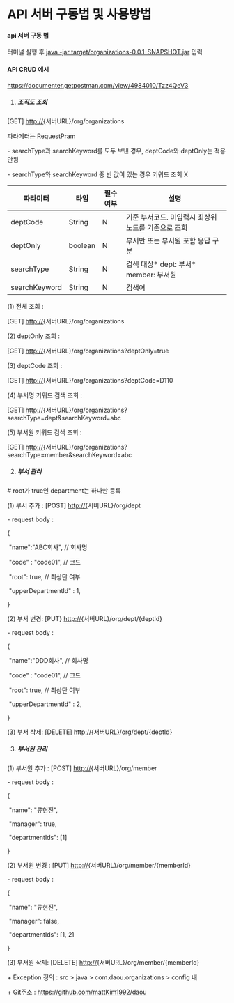 # API 서버 구동법 및 사용방법



#### **api 서버 구동 법** 

터미널 실행 후 <u>java -jar target/organizations-0.0.1-SNAPSHOT.jar</u> 입력



#### **API CRUD 예시**

https://documenter.getpostman.com/view/4984010/Tzz4QeV3



1. ##### **조직도 조회** 

[GET] [http://{](http://{/)서버URL}/org/organizations

파라메터는 RequestPram

\- searchType과 searchKeyword를 모두 보낸 경우, deptCode와 deptOnly는 적용 안됨

\- searchType와 searchKeyword 중 빈 값이 있는 경우 키워드 조회 X

| 파라미터      | 타입    | 필수여부 | 설명                                                |
| ------------- | ------- | -------- | --------------------------------------------------- |
| deptCode      | String  | N        | 기준 부서코드. 미입력시 최상위 노드를 기준으로 조회 |
| deptOnly      | boolean | N        | 부서만 또는 부서원 포함 응답 구분                   |
| searchType    | String  | N        | 검색 대상* dept: 부서* member: 부서원               |
| searchKeyword | String  | N        | 검색어                                              |

 

(1) 전체 조회 : 

[GET] [http://{](http://{/)서버URL}/org/organizations 

(2) deptOnly 조회 : 

[GET] [http://{](http://{/)서버URL}/org/organizations?deptOnly=true 

(3) deptCode 조회 : 

[GET] [http://{](http://{/)서버URL}/org/organizations?deptCode=D110

(4) 부서명 키워드 검색 조회 : 

[GET] [http://{](http://{/)서버URL}/org/organizations?searchType=dept&searchKeyword=abc

(5) 부서원 키워드 검색 조회 : 

[GET] [http://{](http://{/)서버URL}/org/organizations?searchType=member&searchKeyword=abc

 

2. ##### **부서 관리**

\# root가 true인 department는 하나만 등록

(1) 부서 추가 : [POST] [http://{](http://{/)서버URL}/org/dept

\- request body :

{

​    "name":"ABC회사", // 회사명

​    "code" : "code01", // 코드

​    "root": true, // 최상단 여부

​    "upperDepartmentId" : 1,

}

(2) 부서 변경: [PUT} [http://{](http://{/)서버URL}/org/dept/{deptId} 

\- request body :

{

​    "name":"DDD회사", // 회사명

​    "code" : "code01", // 코드

​    "root": true, // 최상단 여부

​    "upperDepartmentId" : 2,

}

(3) 부서 삭제: [DELETE] [http://{](http://{/)서버URL}/org/dept/{deptId}

 

3. ##### **부서원 관리**

(1) 부서원 추가 : [POST] [http://{](http://{/)서버URL}/org/member

\- request body :

{

​    "name": "류현진",

​    "manager": true,

​    "departmentIds": [1]

}

(2) 부서원 변경 : [PUT] [http://{](http://{/)서버URL}/org/member/{memberId}

\- request body :

{

​    "name": "류현진",

​    "manager": false,

​    "departmentIds": [1, 2]

}

(3) 부서원 삭제: [DELETE] [http://{](http://{/)서버URL}/org/member/{memberId}

 

\+ Exception 정의 : src > java > com.daou.organizations > config 내

\+ Git주소 : https://github.com/mattKim1992/daou